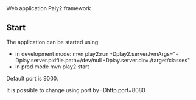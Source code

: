 ##
Web application 
Paly2 framework 

## Start
The application can be started using:

- in development mode:
mvn play2:run -Dplay2.serverJvmArgs="-Dplay.server.pidfile.path=/dev/null -Dplay.server.dir=./target/classes"
- in prod mode
mvn play2:start

Default port is 9000.

It is possible to change using port by
-Dhttp.port=8080



